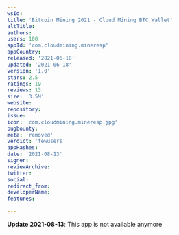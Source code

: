 ```yaml
---
wsId: 
title: 'Bitcoin Mining 2021 - Cloud Mining BTC Wallet'
altTitle: 
authors: 
users: 100
appId: 'com.cloudmining.mineresp'
appCountry: 
released: '2021-06-18'
updated: '2021-06-18'
version: '1.0'
stars: 2.5
ratings: 19
reviews: 13
size: '3.5M'
website: 
repository: 
issue: 
icon: 'com.cloudmining.mineresp.jpg'
bugbounty: 
meta: 'removed'
verdict: 'fewusers'
appHashes: 
date: '2021-08-13'
signer: 
reviewArchive: 
twitter: 
social: 
redirect_from: 
developerName: 
features: 

---
```


**Update 2021-08-13**: This app is not available anymore
